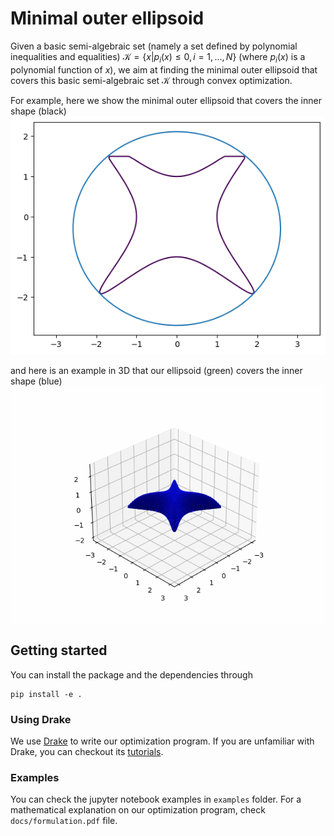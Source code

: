 # Minimal outer ellipsoid
Given a basic semi-algebraic set (namely a set defined by polynomial inequalities and equalities) $\mathcal{K} = \{x |p_i(x)\le 0, i=1,...,N\}$ (where $p_i(x)$ is a polynomial function of $x$), we aim at finding the minimal outer ellipsoid that covers this basic semi-algebraic set $\mathcal{K}$ through convex optimization.

For example, here we show the minimal outer ellipsoid that covers the inner shape (black)
![image](./examples/outer_ellipsoid_2d.png)

and here is an example in 3D that our ellipsoid (green) covers the inner shape (blue)
![image](./examples/3d_ellipsoid.gif)
## Getting started
You can install the package and the dependencies through
```
pip install -e .
```

### Using Drake
We use [Drake](https://drake.mit.edu) to write our optimization program. If you are unfamiliar with Drake, you can checkout its [tutorials](https://deepnote.com/workspace/Drake-0b3b2c53-a7ad-441b-80f8-bf8350752305/project/Tutorials-2b4fc509-aef2-417d-a40d-6071dfed9199/%2Findex.ipynb).

### Examples
You can check the jupyter notebook examples in `examples` folder. For a mathematical explanation on our optimization program, check `docs/formulation.pdf` file.


